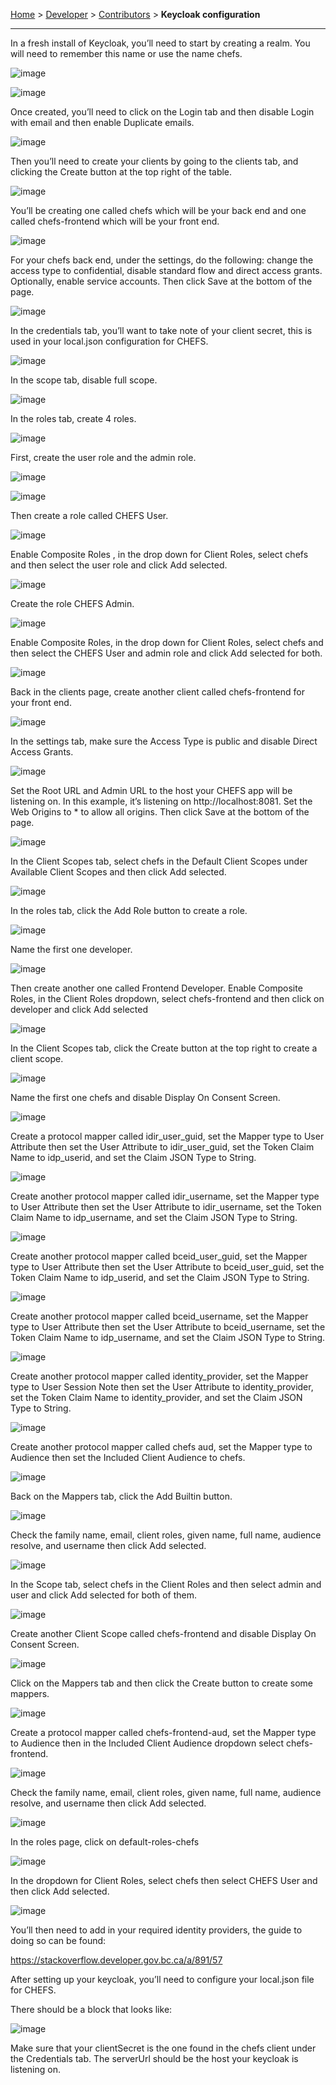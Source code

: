 [Home](index) > [Developer](Developer) > [Contributors](Contributors) > **Keycloak configuration**
***

In a fresh install of Keycloak, you’ll need to start by creating a realm. You will need to remember this name or use the name chefs.

![image](images/key1.png)

![image](images/key2.png)

Once created, you’ll need to click on the Login tab and then disable Login with email and then enable Duplicate emails.

![image](images/key3.png)

Then you’ll need to create your clients by going to the clients tab, and clicking the Create button at the top right of the table.

![image](images/key4.png)

You’ll be creating one called chefs which will be your back end and one called chefs-frontend which will be your front end.

![image](images/key5.png)

For your chefs back end, under the settings, do the following: change the access type to confidential, disable standard flow and direct access grants. Optionally, enable service accounts. Then click Save at the bottom of the page.

![image](images/key6.png)

In the credentials tab, you’ll want to take note of your client secret, this is used in your local.json configuration for CHEFS.

![image](images/key7.png)

In the scope tab, disable full scope.

![image](images/key8.png)

In the roles tab, create 4 roles.

![image](images/key9.png)

First, create the user role and the admin role.

![image](images/key10.png)

![image](images/key11.png)

Then create a role called CHEFS User.

![image](images/key12.png)

Enable Composite Roles , in the drop down for Client Roles, select chefs and then select the user role and click Add selected.

![image](images/key13.png)

Create the role CHEFS Admin.

![image](images/key14.png)

Enable Composite Roles, in the drop down for Client Roles, select chefs and then select the CHEFS User and admin role and click Add selected for both.

![image](images/key15.png)

Back in the clients page, create another client called chefs-frontend for your front end.

![image](images/key16.png)

In the settings tab, make sure the Access Type is public and disable Direct Access Grants.

![image](images/key17.png)

Set the Root URL and Admin URL to the host your CHEFS app will be listening on. In this example, it’s listening on http://localhost:8081. Set the Web Origins to * to allow all origins. Then click Save at the bottom of the page.

![image](images/key18.png)

In the Client Scopes tab, select chefs in the Default Client Scopes under Available Client Scopes and then click Add selected.

![image](images/key19.png)

In the roles tab, click the Add Role button to create a role.

![image](images/key20.png)

Name the first one developer.

![image](images/key21.png)


Then create another one called Frontend Developer. Enable Composite Roles, in the Client Roles dropdown, select chefs-frontend and then click on developer and click Add selected

![image](images/key22.png)

In the Client Scopes tab, click the Create button at the top right to create a client scope.

![image](images/key23.png)

Name the first one chefs and disable Display On Consent Screen.

![image](images/key24.png)

Create a protocol mapper called idir_user_guid, set the Mapper type to User Attribute then set the User Attribute to idir_user_guid, set the Token Claim Name to idp_userid, and set the Claim JSON Type to String.

![image](images/key25.png)

Create another protocol mapper called idir_username, set the Mapper type to User Attribute then set the User Attribute to idir_username, set the Token Claim Name to idp_username, and set the Claim JSON Type to String.

![image](images/key26.png)

Create another protocol mapper called bceid_user_guid, set the Mapper type to User Attribute then set the User Attribute to bceid_user_guid, set the Token Claim Name to idp_userid, and set the Claim JSON Type to String.

![image](images/key27.png)

Create another protocol mapper called bceid_username, set the Mapper type to User Attribute then set the User Attribute to bceid_username, set the Token Claim Name to idp_username, and set the Claim JSON Type to String.

![image](images/key28.png)

Create another protocol mapper called identity_provider, set the Mapper type to User Session Note then set the User Attribute to identity_provider, set the Token Claim Name to identity_provider, and set the Claim JSON Type to String.

![image](images/key29.png)

Create another protocol mapper called chefs aud, set the Mapper type to Audience then set the Included Client Audience to chefs.

![image](images/key30.png)

Back on the Mappers tab, click the Add Builtin button.

![image](images/key31.png)

Check the family name, email, client roles, given name, full name, audience resolve, and username then click Add selected.

![image](images/key32.png)

In the Scope tab, select chefs in the Client Roles and then select admin and user and click Add selected for both of them.

![image](images/key33.png)

Create another Client Scope called chefs-frontend and disable Display On Consent Screen.

![image](images/key34.png)

Click on the Mappers tab and then click the Create button to create some mappers.

![image](images/key35.png)

Create a protocol mapper called chefs-frontend-aud, set the Mapper type to Audience then in the Included Client Audience dropdown select chefs-frontend.

![image](images/key36.png)

Check the family name, email, client roles, given name, full name, audience resolve, and username then click Add selected.

![image](images/key37.png)

In the roles page, click on default-roles-chefs

![image](images/key38.png)

In the dropdown for Client Roles, select chefs then select CHEFS User and then click Add selected.

![image](images/key39.png)

You’ll then need to add in your required identity providers, the guide to doing so can be found:

https://stackoverflow.developer.gov.bc.ca/a/891/57

After setting up your keycloak, you’ll need to configure your local.json file for CHEFS.

There should be a block that looks like:

![image](images/key40.png)

Make sure that your clientSecret is the one found in the chefs client under the Credentials tab. The serverUrl should be the host your keycloak is listening on.























